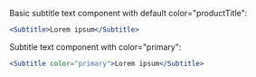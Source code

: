 Basic subtitle text component with default color="productTitle":

```jsx
<Subtitle>Lorem ipsum</Subtitle>
```

Subtitle text component with color="primary":

```jsx
<Subtitle color="primary">Lorem ipsum</Subtitle>
```
